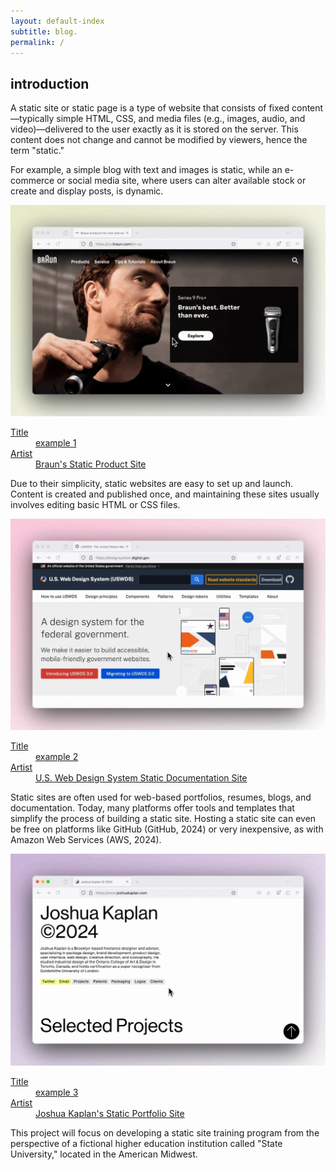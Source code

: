 ```yaml
---
layout: default-index
subtitle: blog.
permalink: /
---
```

<article class="pa3 pa4-ns mw7 center">
  <div>
    <h1 class="dark-gray f5 f4-l mt0">introduction</h1>
    <p class="f6 f5-l lh-copy">
      A static site or static page is a type of website that consists of fixed content—typically simple HTML, CSS, and media files (e.g., images, audio, and video)—delivered to the user exactly as it is stored on the server. This content does not change and cannot be modified by viewers, hence the term "static." 
    </p>
    <p class="f6 f5-l lh-copy">
      For example, a simple blog with text and images is static, while an e-commerce or social media site, where users can alter available stock or create and display posts, is dynamic.
    </p>
    <a class="db pa2 center mw6 tc black link dim"
       title="Frank Ocean's Blonde on Apple Music"
       href="https://ca.braun.com/en-ca">

   <img class="db ba b--black-10" alt="Frank Ocean Blonde Album Cover" src="assets/braun-static-sites.jpg">

  <dl class="mt2 f6 lh-copy">
    <dt class="clip">Title</dt>
    <dd class="ml0">example 1</dd>
    <dt class="clip">Artist</dt>
    <dd class="ml0 gray">Braun's Static Product Site</dd>
     </dl>
   </a>
    <p class="f6 f5-l lh-copy">
      Due to their simplicity, static websites are easy to set up and launch. Content is created and published once, and maintaining these sites usually involves editing basic HTML or CSS files.
    </p>
    <a class="db pa2 center mw6 tc black link dim"
       title="Frank Ocean's Blonde on Apple Music"
       href="https://designsystem.digital.gov/">

   <img class="db ba b--black-10" alt="Frank Ocean Blonde Album Cover" src="assets/static-sites2.jpg">

  <dl class="mt2 f6 lh-copy">
    <dt class="clip">Title</dt>
    <dd class="ml0">example 2</dd>
    <dt class="clip">Artist</dt>
    <dd class="ml0 gray">U.S. Web Design System Static Documentation Site</dd>
     </dl>
   </a>
    <p class="f6 f5-l lh-copy">
     Static sites are often used for web-based portfolios, resumes, blogs, and documentation. Today, many platforms offer tools and templates that simplify the process of building a static site. Hosting a static site can even be free on platforms like GitHub (GitHub, 2024) or very inexpensive, as with Amazon Web Services (AWS, 2024).
    </p>
    <a class="db pa2 center mw6 tc black link dim"
       title="Frank Ocean's Blonde on Apple Music"
       href="https://www.joshuakaplan.com/">

   <img class="db ba b--black-10" alt="Frank Ocean Blonde Album Cover" src="assets/static-sites3.jpg">

  <dl class="mt2 f6 lh-copy">
    <dt class="clip">Title</dt>
    <dd class="ml0">example 3</dd>
    <dt class="clip">Artist</dt>
    <dd class="ml0 gray">Joshua Kaplan's Static Portfolio Site</dd>
     </dl>
   </a>
    <p class="f6 f5-l lh-copy">
     This project will focus on developing a static site training program from the perspective of a fictional higher education institution called "State University," located in the American Midwest.
    </p>
  </div>
</article>


